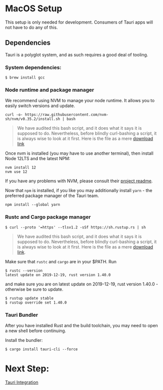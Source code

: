 # MacOS Setup
This setup is only needed for development. Consumers of Tauri apps will not have to do any of this.

## Dependencies
Tauri is a polyglot system, and as such requires a good deal of tooling.

### System dependencies:
```
$ brew install gcc
```

### Node runtime and package manager
We recommend using NVM to manage your node runtime. It allows you to easily switch versions and update.
```
curl -o- https://raw.githubusercontent.com/nvm-sh/nvm/v0.35.2/install.sh | bash
```
> We have audited this bash script, and it does what it says it is supposed to do. Nevertheless, before blindly curl-bashing a script, it is always wise to look at it first. Here is the file as a mere [download link](https://raw.githubusercontent.com/nvm-sh/nvm/v0.35.2/install.sh)

Once nvm is installed (you may have to use another terminal), then install Node 12LTS and the latest NPM:
```
nvm install 12
nvm use 12
```

If you have any problems with NVM, please consult their [project readme](https://github.com/nvm-sh/nvm).

Now that `npm` is installed, if you like you may additionally install `yarn` - the preferred package manager of the Tauri team.

```
npm install --global yarn
```


### Rustc and Cargo package manager
```
$ curl --proto '=https' --tlsv1.2 -sSf https://sh.rustup.rs | sh
```
> We have audited this bash script, and it does what it says it is supposed to do. Nevertheless, before blindly curl-bashing a script, it is always wise to look at it first. Here is the file as a mere [download link](https://sh.rustup.rs).

Make sure that `rustc` and `cargo` are in your $PATH. Run

```
$ rustc --version
latest update on 2019-12-19, rust version 1.40.0
```
and make sure you are on latest update on 2019-12-19, rust version 1.40.0 - otherwise be sure to update.

```
$ rustup update stable
$ rustup override set 1.40.0
```

### Tauri Bundler
After you have installed Rust and the build toolchain, you may need to open a new shell before continuing.

Install the bundler:

```
$ cargo install tauri-cli --force
```

# Next Step:
[Tauri Integration](https://github.com/tauri-apps/tauri/wiki/05.-Tauri-Integration)